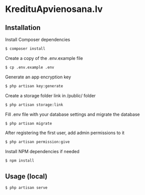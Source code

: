 # KredituApvienosana.lv

## Installation

Install Composer dependencies

```bash
$ composer install
```

Create a copy of the .env.example file

```bash
$ cp .env.example .env
```

Generate an app encryption key

```bash
$ php artisan key:generate
```

Create a storage folder link in /public/ folder

```bash
$ php artisan storage:link
```

Fill .env file with your database settings and migrate the database

```bash
$ php artisan migrate
```

After registering the first user, add admin permissions to it

```bash
$ php artisan permission:give
```

Install NPM dependencies if needed

```bash
$ npm install
```

## Usage (local)

```bash
$ php artisan serve
```
